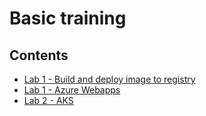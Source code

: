 # Basic training 

## Contents 
- [Lab 1 - Build and deploy image to registry ](aks/Registry.md)
- [Lab 1 - Azure Webapps ](webapps/README.md)
- [Lab 2 - AKS ](aks/README.md)
